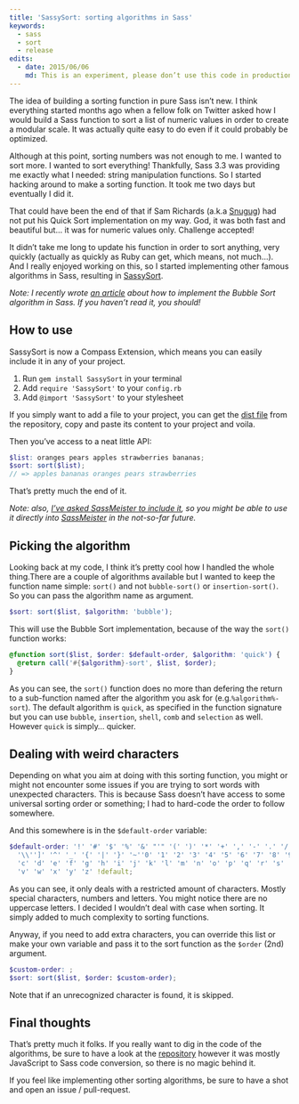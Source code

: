 ```yaml
---
title: 'SassySort: sorting algorithms in Sass'
keywords:
  - sass
  - sort
  - release
edits:
  - date: 2015/06/06
    md: This is an experiment, please don’t use this code in production.
---
```


The idea of building a sorting function in pure Sass isn’t new. I think everything started months ago when a fellow folk on Twitter asked how I would build a Sass function to sort a list of numeric values in order to create a modular scale. It was actually quite easy to do even if it could probably be optimized.

Although at this point, sorting numbers was not enough to me. I wanted to sort more. I wanted to sort everything! Thankfully, Sass 3.3 was providing me exactly what I needed: string manipulation functions. So I started hacking around to make a sorting function. It took me two days but eventually I did it.

That could have been the end of that if Sam Richards (a.k.a [Snugug](https://twitter.com/snugug)) had not put his Quick Sort implementation on my way. God, it was both fast and beautiful but… it was for numeric values only. Challenge accepted!

It didn’t take me long to update his function in order to sort anything, very quickly (actually as quickly as Ruby can get, which means, not much…). And I really enjoyed working on this, so I started implementing other famous algorithms in Sass, resulting in [SassySort](https://github.com/KittyGiraudel/SassySort).

_Note: I recently wrote [an article](/2014/03/17/implementing-bubble-sort-with-sass) about how to implement the Bubble Sort algorithm in Sass. If you haven’t read it, you should!_

## How to use

SassySort is now a Compass Extension, which means you can easily include it in any of your project.

1. Run `gem install SassySort` in your terminal
2. Add `require 'SassySort'` to your `config.rb`
3. Add `@import 'SassySort'` to your stylesheet

If you simply want to add a file to your project, you can get the [dist file](https://github.com/KittyGiraudel/SassySort/blob/master/dist/_SassySort.scss) from the repository, copy and paste its content to your project and voila.

Then you’ve access to a neat little API:

```scss
$list: oranges pears apples strawberries bananas;
$sort: sort($list);
// => apples bananas oranges pears strawberries
```

That’s pretty much the end of it.

_Note: also, [I’ve asked SassMeister to include it](https://github.com/jedfoster/SassMeister/issues/64#issuecomment-35530071), so you might be able to use it directly into [SassMeister](https://www.sassmeister.com/) in the not-so-far future._

## Picking the algorithm

Looking back at my code, I think it’s pretty cool how I handled the whole thing.There are a couple of algorithms available but I wanted to keep the function name simple: `sort()` and not `bubble-sort()` or `insertion-sort()`. So you can pass the algorithm name as argument.

```scss
$sort: sort($list, $algorithm: 'bubble');
```

This will use the Bubble Sort implementation, because of the way the `sort()` function works:

```scss
@function sort($list, $order: $default-order, $algorithm: 'quick') {
  @return call('#{$algorithm}-sort', $list, $order);
}
```

As you can see, the `sort()` function does no more than defering the return to a sub-function named after the algorithm you ask for (e.g.`%algorithm%-sort`). The default algorithm is `quick`, as specified in the function signature but you can use `bubble`, `insertion`, `shell`, `comb` and `selection` as well. However `quick` is simply… quicker.

## Dealing with weird characters

Depending on what you aim at doing with this sorting function, you might or might not encounter some issues if you are trying to sort words with unexpected characters. This is because Sass doesn’t have access to some universal sorting order or something; I had to hard-code the order to follow somewhere.

And this somewhere is in the `$default-order` variable:

```scss
$default-order: '!' '#' '$' '%' '&' "'" '(' ')' '*' '+' ',' '-' '.' '/' '['
  '\\'']' '^' '_' '{' '|' '}' '~''0' '1' '2' '3' '4' '5' '6' '7' '8' '9' 'a' 'b'
  'c' 'd' 'e' 'f' 'g' 'h' 'i' 'j' 'k' 'l' 'm' 'n' 'o' 'p' 'q' 'r' 's' 't' 'u'
  'v' 'w' 'x' 'y' 'z' !default;
```

As you can see, it only deals with a restricted amount of characters. Mostly special characters, numbers and letters. You might notice there are no uppercase letters. I decided I wouldn’t deal with case when sorting. It simply added to much complexity to sorting functions.

Anyway, if you need to add extra characters, you can override this list or make your own variable and pass it to the sort function as the `$order` (2nd) argument.

```scss
$custom-order: ;
$sort: sort($list, $order: $custom-order);
```

Note that if an unrecognized character is found, it is skipped.

## Final thoughts

That’s pretty much it folks. If you really want to dig in the code of the algorithms, be sure to have a look at the [repository](https://github.com/KittyGiraudel/SassySort) however it was mostly JavaScript to Sass code conversion, so there is no magic behind it.

If you feel like implementing other sorting algorithms, be sure to have a shot and open an issue / pull-request.

